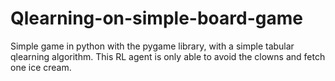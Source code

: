 # Qlearning-on-simple-board-game
Simple game in python with the pygame library, with a simple tabular qlearning algorithm. 
This RL agent is only able to avoid the clowns and fetch one ice cream.
